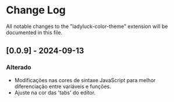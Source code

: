 # Change Log

All notable changes to the "ladyluck-color-theme" extension will be documented in this file.

## [0.0.9] - 2024-09-13

### Alterado
- Modificações nas cores de sintaxe JavaScript para melhor diferenciação entre variáveis e funções.
- Ajuste na cor das 'tabs' do editor.
